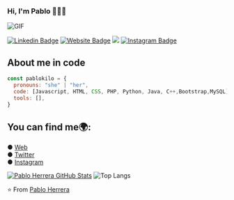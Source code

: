 ### Hi, I'm Pablo 👨🏻‍💻

<img align="center" alt="GIF" src="https://media.giphy.com/media/ZVik7pBtu9dNS/giphy.gif" />

[![Linkedin Badge](https://img.shields.io/badge/-Pablo-blue?style=flat&logo=Linkedin&logoColor=white&link=https://www.linkedin.com/in/pablo-herrera-valero-90a110292/)](https://www.linkedin.com/in/pablo-herrera-valero-90a110292/)
[![Website Badge](https://img.shields.io/badge/-pablokilo.com-FF0000?style=flat&logo=Google-Chrome&logoColor=white&link=https://pablokilo.com)](https://pablokilo.com)
<a href="https://twitter.com/pablokiloyt"><img src= "https://img.shields.io/twitter/url/https/twitter.com/cloudposse.svg?style=social&label=Follow%20%40PablokiloYT" /></a>
[![Instagram Badge](https://img.shields.io/badge/-@pablokilo-purple?style=flat&logo=instagram&logoColor=white&link=https://instagram.com/pablokilo/)](https://instagram.com/pablokilo)
## About me in code

```javascript
const pablokilo = {
  pronouns: "she" | "her",
  code: [Javascript, HTML, CSS, PHP, Python, Java, C++,Bootstrap,MySQL],
  tools: [],
}
```
## You can find me🌍:
 ● [Web](www.pablokilo.com) <br>
 ● [Twitter](https://twitter.com/PablokiloYT) <br>
 ● [Instagram](https://www.instagram.com/pablokilo/)

 [![Pablo Herrera GitHub Stats](https://github-readme-stats.vercel.app/api?username=pablokilo&show_icons=true&count_private=true)](https://github.com/pablokilo)
![Top Langs](https://github-readme-stats.vercel.app/api/top-langs/?username=pablokilo&show_icons=true)

⭐️ From [Pablo Herrera](https://github.com/Pablokilo)
